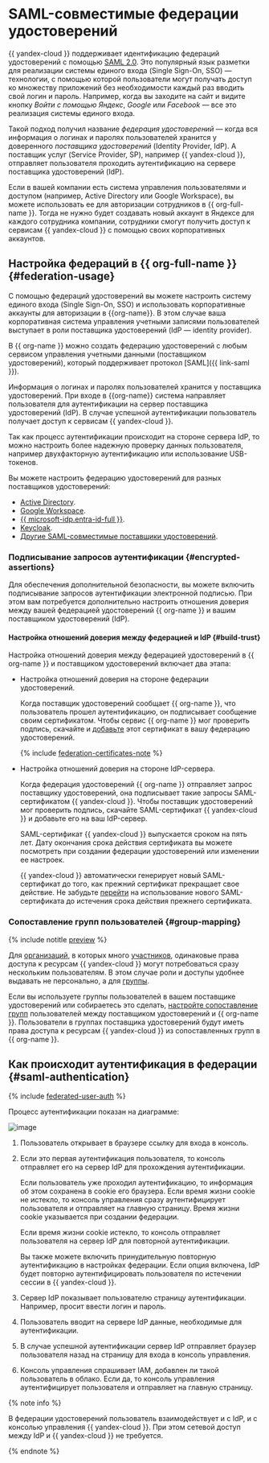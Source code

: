 # SAML-совместимые федерации удостоверений

{{ yandex-cloud }} поддерживает идентификацию федераций удостоверений с помощью [SAML 2.0](https://wiki.oasis-open.org/security). Это популярный язык разметки для реализации системы единого входа (Single Sign-On, SSO) — технологии, с помощью которой пользователи могут получать доступ ко множеству приложений без необходимости каждый раз вводить свой логин и пароль. Например, когда вы заходите на сайт и видите кнопку _Войти с помощью Яндекс_, _Google_ или _Facebook_ — все это реализация системы единого входа.

Такой подход получил название _федерация удостоверений_ — когда вся информация о логинах и паролях пользователей хранится у доверенного _поставщика удостоверений_ (Identity Provider, IdP). А поставщик услуг (Service Provider, SP), например {{ yandex-cloud }}, отправляет пользователя проходить аутентификацию на сервере поставщика удостоверений (IdP).

Если в вашей компании есть система управления пользователями и доступом (например, Active Directory или Google Workspace), вы можете использовать ее для авторизации сотрудников в {{ org-full-name }}. Тогда не нужно будет создавать новый аккаунт в Яндексе для каждого сотрудника компании, сотрудники смогут получить доступ к сервисам {{ yandex-cloud }} с помощью своих корпоративных аккаунтов.

## Настройка федераций в {{ org-full-name }} {#federation-usage}

С помощью федераций удостоверений вы можете настроить систему единого входа (Single Sign-On, SSO) и использовать корпоративные аккаунты для авторизации в {{org-name}}. В этом случае ваша корпоративная система управления учетными записями пользователей выступает в роли поставщика удостоверений (IdP — identity provider).

В {{ org-name }} можно создать федерацию удостоверений с любым сервисом управления учетными данными (поставщиком удостоверений), который поддерживает протокол [SAML]({{ link-saml }}).

Информация о логинах и паролях пользователей хранится у поставщика удостоверений. При входе в {{org-name}} система направляет пользователя для аутентификации на сервер поставщика удостоверений (IdP). В случае успешной аутентификации пользователь получает доступ к сервисам {{ yandex-cloud }}.

Так как процесс аутентификации происходит на стороне сервера IdP, то можно настроить более надежную проверку данных пользователя, например двухфакторную аутентификацию или использование USB-токенов.

Вы можете настроить федерацию удостоверений для разных поставщиков удостоверений:

* [Active Directory](../tutorials/federations/integration-adfs.md).
* [Google Workspace](../tutorials/federations/integration-gworkspace.md).
* [{{ microsoft-idp.entra-id-full }}](../tutorials/federations/integration-azure.md).
* [Keycloak](../tutorials/federations/integration-keycloak.md).
* [Другие SAML-совместимые поставщики удостоверений](../operations/setup-federation.md).

### Подписывание запросов аутентификации {#encrypted-assertions}

Для обеспечения дополнительной безопасности, вы можете включить подписывание запросов аутентификации электронной подписью. При этом вам потребуется дополнительно настроить отношения доверия между вашей федерацией удостоверений {{ org-name }} и вашим поставщиком удостоверений (IdP).

#### Настройка отношений доверия между федерацией и IdP {#build-trust}

Настройка отношений доверия между федерацией удостоверений в {{ org-name }} и поставщиком удостоверений включает два этапа:

* Настройка отношений доверия на стороне федерации удостоверений.

    Когда поставщик удостоверений сообщает {{ org-name }}, что пользователь прошел аутентификацию, он подписывает сообщение своим сертификатом. Чтобы сервис {{ org-name }} мог проверить подпись, скачайте и [добавьте](../operations/setup-federation.md#add-certificate-fed) этот сертификат в вашу федерацию удостоверений.

    {% include [federation-certificates-note](../../_includes/organization/federation-certificates-note.md) %}

* Настройка отношений доверия на стороне IdP-сервера.

    Когда федерация удостоверений {{ org-name }} отправляет запрос поставщику удостоверений, она подписывает такие запросы SAML-сертификатом {{ yandex-cloud }}. Чтобы поставщик удостоверений мог проверить подпись, скачайте SAML-сертификат {{ yandex-cloud }} и добавьте его на ваш IdP-сервер.

    SAML-сертификат {{ yandex-cloud }} выпускается сроком на пять лет. Дату окончания срока действия сертификата вы можете посмотреть при создании федерации удостоверений или изменении ее настроек.

    {{ yandex-cloud }} автоматически генерирует новый SAML-сертификат до того, как прежний сертификат прекращает свое действие. Не забудьте [перейти](../operations/renew-yc-certificate.md) на использование нового SAML-сертификата до истечения срока действия прежнего сертификата.

### Сопоставление групп пользователей {#group-mapping}

{% include notitle [preview](../../_includes/note-preview-by-request.md) %}

Для [организаций](organization.md), в которых много [участников](membership.md), одинаковые права доступа к ресурсам {{ yandex-cloud }} могут потребоваться сразу нескольким пользователям. В этом случае роли и доступы удобнее выдавать не персонально, а для [группы](groups.md).

Если вы используете группы пользователей в вашем поставщике удостоверений или собираетесь это сделать, [настройте сопоставление групп](../operations/federation-group-mapping.md) пользователей между поставщиком удостоверений и {{ org-name }}. Пользователи в группах поставщика удостоверений будут иметь права доступа к ресурсам {{ yandex-cloud }} из сопоставленных групп в {{ org-name }}.

## Как происходит аутентификация в федерации {#saml-authentication}

{% include [federated-user-auth](../../_includes/iam/federated-user-auth.md) %}

Процесс аутентификации показан на диаграмме:

![image](../../_assets/iam/federations/saml-authentication.svg)

1. Пользователь открывает в браузере ссылку для входа в консоль.

1. Если это первая аутентификация пользователя, то консоль отправляет его на сервер IdP для прохождения аутентификации.

    Если пользователь уже проходил аутентификацию, то информация об этом сохранена в cookie его браузера. Если время жизни cookie не истекло, то консоль управления сразу аутентифицирует пользователя и отправляет на главную страницу. Время жизни cookie указывается при создании федерации.

    Если время жизни cookie истекло, то консоль отправляет пользователя на сервер IdP для повторной аутентификации.

    Вы также можете включить принудительную повторную аутентификацию в настройках федерации. Если опция включена, IdP будет повторно аутентифицировать пользователя по истечении сессии в {{ yandex-cloud }}.

1. Сервер IdP показывает пользователю страницу аутентификации. Например, просит ввести логин и пароль.

1. Пользователь вводит на сервере IdP данные, необходимые для аутентификации.

1. В случае успешной аутентификации сервер IdP отправляет браузер пользователя назад на страницу для входа в консоль управления.

1. Консоль управления спрашивает IAM, добавлен ли такой пользователь в облако. Если да, то консоль управления аутентифицирует пользователя и отправляет на главную страницу.

{% note info %}

В федерации удостоверений пользователь взаимодействует и с IdP, и с консолью управления {{ yandex-cloud }}. При этом сетевой доступ между IdP и {{ yandex-cloud }} не требуется.

{% endnote %}

